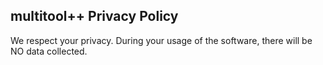 ## multitool++ Privacy Policy

We respect your privacy. During your usage of the software, there will be NO data collected.

